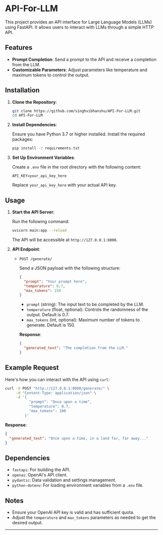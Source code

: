 # API-For-LLM

This project provides an API interface for Large Language Models (LLMs) using FastAPI. It allows users to interact with LLMs through a simple HTTP API.

## Features

- **Prompt Completion**: Send a prompt to the API and receive a completion from the LLM.
- **Customizable Parameters**: Adjust parameters like temperature and maximum tokens to control the output.

## Installation

1. **Clone the Repository**:

   ```bash
   git clone https://github.com/singhvibhanshu/API-For-LLM.git
   cd API-For-LLM
   ```

2. **Install Dependencies**:

   Ensure you have Python 3.7 or higher installed. Install the required packages:

   ```bash
   pip install -r requirements.txt
   ```

3. **Set Up Environment Variables**:

   Create a `.env` file in the root directory with the following content:

   ```env
   API_KEY=your_api_key_here
   ```

   Replace `your_api_key_here` with your actual API key.

## Usage

1. **Start the API Server**:

   Run the following command:

   ```bash
   uvicorn main:app --reload
   ```

   The API will be accessible at `http://127.0.0.1:8000`.

2. **API Endpoint**:

   - `POST /generate/`

     Send a JSON payload with the following structure:

     ```json
     {
       "prompt": "Your prompt here",
       "temperature": 0.7,
       "max_tokens": 150
     }
     ```

     - `prompt` (string): The input text to be completed by the LLM.
     - `temperature` (float, optional): Controls the randomness of the output. Default is 0.7.
     - `max_tokens` (int, optional): Maximum number of tokens to generate. Default is 150.

     **Response**:

     ```json
     {
       "generated_text": "The completion from the LLM."
     }
     ```

## Example Request

Here's how you can interact with the API using `curl`:

```bash
curl -X POST "http://127.0.0.1:8000/generate/" \
     -H "Content-Type: application/json" \
     -d '{
           "prompt": "Once upon a time",
           "temperature": 0.7,
           "max_tokens": 100
         }'
```

**Response**:

```json
{
  "generated_text": "Once upon a time, in a land far, far away..."
}
```

## Dependencies

- `fastapi`: For building the API.
- `openai`: OpenAI's API client.
- `pydantic`: Data validation and settings management.
- `python-dotenv`: For loading environment variables from a `.env` file.

## Notes

- Ensure your OpenAI API key is valid and has sufficient quota.
- Adjust the `temperature` and `max_tokens` parameters as needed to get the desired output.

---